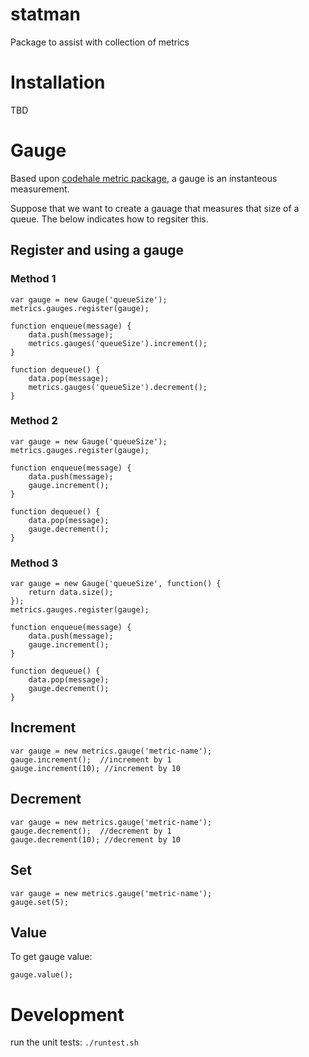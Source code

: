 statman
=======
Package to assist with collection of metrics

Installation
============
TBD



Gauge
=====
Based upon [codehale metric package](http://metrics.codahale.com/getting-started/#gauges), a gauge is an instanteous measurement.

Suppose that we want to create a gauage that measures that size of a queue.  The below indicates how to regsiter this.

Register and using a gauge
--------------------------
### Method 1
```
var gauge = new Gauge('queueSize');
metrics.gauges.register(gauge);

function enqueue(message) {
	data.push(message);
	metrics.gauges('queueSize').increment();
}

function dequeue() {
	data.pop(message);
	metrics.gauges('queueSize').decrement();
}
```

### Method 2
```
var gauge = new Gauge('queueSize');
metrics.gauges.register(gauge);

function enqueue(message) {
	data.push(message);
	gauge.increment();
}

function dequeue() {
	data.pop(message);
	gauge.decrement();
}
```

### Method 3
```
var gauge = new Gauge('queueSize', function() {
	return data.size();
});
metrics.gauges.register(gauge);

function enqueue(message) {
	data.push(message);
	gauge.increment();
}

function dequeue() {
	data.pop(message);
	gauge.decrement();
}
```

Increment
---------
```
var gauge = new metrics.gauge('metric-name');
gauge.increment();  //increment by 1
gauge.increment(10); //increment by 10
```

Decrement
---------
```
var gauge = new metrics.gauge('metric-name');
gauge.decrement();  //decrement by 1
gauge.decrement(10); //decrement by 10
```

Set
---
```
var gauge = new metrics.gauge('metric-name');
gauge.set(5);
```

Value
-----
To get gauge value:
```
gauge.value();
```

Development
===========
run the unit tests: `./runtest.sh`
